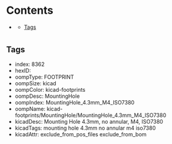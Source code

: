 



Contents
========

* [](#)
	* [Tags](#tags)

# 

## Tags

- index: 8362
- hexID: 
- oompType: FOOTPRINT
- oompSize: kicad
- oompColor: kicad-footprints
- oompDesc: MountingHole
- oompIndex: MountingHole_4.3mm_M4_ISO7380
- oompName: kicad-footprints/MountingHole/MountingHole_4.3mm_M4_ISO7380
- kicadDesc: Mounting Hole 4.3mm, no annular, M4, ISO7380
- kicadTags: mounting hole 4.3mm no annular m4 iso7380
- kicadAttr: exclude_from_pos_files exclude_from_bom
